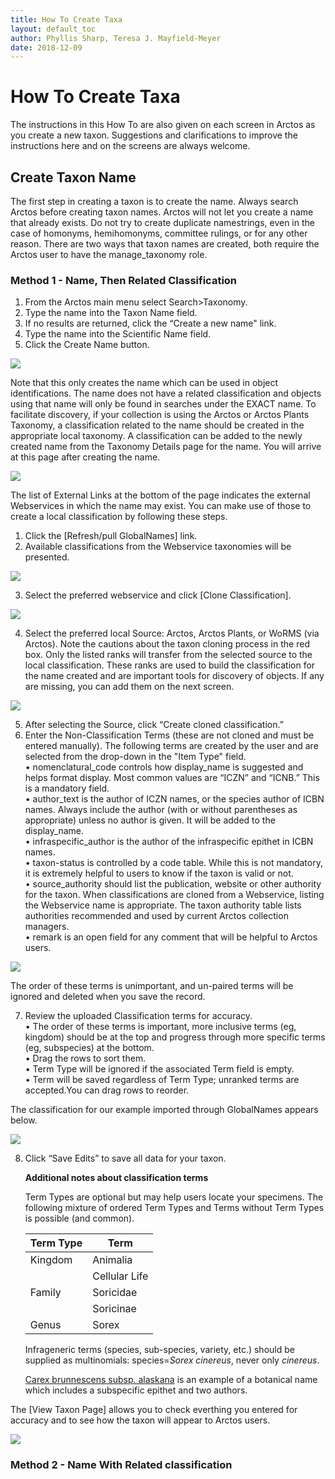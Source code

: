 ```yaml
---
title: How To Create Taxa
layout: default_toc
author: Phyllis Sharp, Teresa J. Mayfield-Meyer
date: 2018-12-09
---
```


# How To Create Taxa

The instructions in this How To are also given on each screen in Arctos as you create a new taxon.  Suggestions and clarifications to improve the instructions here and on the screens are always welcome.

## Create Taxon Name

The first step in creating a taxon is to create the name. Always search Arctos before creating taxon names.  Arctos will not let you create a name that already exists.  Do not try to create duplicate namestrings, even in the case of homonyms, hemihomonyms, committee rulings, or for any other reason.  There are two ways that taxon names are created, both require the Arctos user to have the manage_taxonomy role.

### Method 1 - Name, Then Related Classification

1. From the Arctos main menu select Search>Taxonomy. 
2. Type the name into the Taxon Name field. 
3. If no results are returned, click the “Create a new name" link. 
4. Type the name into the Scientific Name field. 
5. Click the Create Name button. 

  ![](https://raw.githubusercontent.com/ArctosDB/documentation-wiki/gh-pages/tutorial_images/taxonomy_create_name.png)

  Note that this only creates the name which can be used in object identifications. The name does not have a related classification and objects using that name will only be found in searches under the EXACT name. To facilitate discovery, if your collection is using the Arctos or Arctos Plants Taxonomy, a classification related to the name should be created in the appropriate local taxonomy. A classification can be added to the newly created name from the Taxonomy Details page for the name. You will arrive at this page after creating the name.

  ![](https://raw.githubusercontent.com/ArctosDB/documentation-wiki/gh-pages/tutorial_images/taxonomy_detail_page.png)

  The list of External Links at the bottom of the page indicates the external Webservices in which the name may exist. You can make use of those to create a local classification by following these steps.

1. Click the [Refresh/pull GlobalNames] link.
2. Available classifications from the Webservice taxonomies will be presented.

  ![](https://raw.githubusercontent.com/ArctosDB/documentation-wiki/gh-pages/tutorial_images/taxonomy_pull_global_names.png) 

3. Select the preferred webservice and click [Clone Classification].

  ![](https://raw.githubusercontent.com/ArctosDB/documentation-wiki/gh-pages/tutorial_images/taxonomy_preferred_webservice.png) 

4. Select the preferred local Source: Arctos, Arctos Plants, or WoRMS (via Arctos).  Note the cautions about the taxon cloning process in the red box.  Only the listed ranks will transfer from the selected source to the local classification.  These ranks are used to build the classification for the name created and are important tools for discovery of objects.  If any are missing, you can add them on the next screen.

  ![](https://raw.githubusercontent.com/ArctosDB/documentation-wiki/gh-pages/tutorial_images/taxonomy_create_clone.png) 

5. After selecting the Source, click “Create cloned classification.” 
6. Enter the Non-Classification Terms (these are not cloned and must be entered manually). The following terms are created by the user and are selected from the drop-down in the "Item Type" field.  
  •	nomenclatural_code controls how display_name is suggested and helps format display. Most common values are “ICZN” and “ICNB.”  This is a mandatory field.  
  •	author_text is the author of ICZN names, or the species author of ICBN names.  Always include the author (with or without parentheses as appropriate) unless no author is given.  It will be added to the display_name.  
  •	infraspecific_author is the author of the infraspecific epithet in ICBN names.  
  •	taxon-status is controlled by a code table.  While this is not mandatory, it is extremely helpful to users to know if the taxon is valid or not.  
  •	source_authority should list the publication, website or other authority for the taxon.  When classifications are cloned from a Webservice, listing the Webservice name is appropriate.  The taxon authority table lists authorities recommended and used by current Arctos collection managers.  
  •	remark is an open field for any comment that will be helpful to Arctos users.  
  
  ![](https://raw.githubusercontent.com/ArctosDB/documentation-wiki/gh-pages/tutorial_images/taxonomy_non_classification_terms.png)

  The order of these terms is unimportant, and un-paired terms will be ignored and deleted when you save the record.

7. Review the uploaded Classification terms for accuracy.  
  • The order of these terms is important, more inclusive terms (eg, kingdom) should be at the top and progress through more specific terms (eg, subspecies) at the bottom.  
  • Drag the rows to sort them.  
  • Term Type will be ignored if the associated Term field is empty.  
  • Term will be saved regardless of Term Type; unranked terms are accepted.You can drag rows to reorder.  
  
  The classification for our example imported through GlobalNames appears below.  

![](https://raw.githubusercontent.com/ArctosDB/documentation-wiki/gh-pages/tutorial_images/taxonomy_classification_terms.png)

8. Click “Save Edits” to save all data for your taxon.

    **Additional notes about classification terms**
    
    Term Types are optional but may help users locate your specimens.  The following mixture of ordered Term Types and Terms without Term Types is possible (and common).

    | **Term Type** | **Term** |
    | --- | --- |
    | Kingdom | Animalia |
    |  | Cellular Life |
    | Family | Soricidae |
    |  | Soricinae |
    | Genus | Sorex |
    
    Infrageneric terms (species, sub-species, variety, etc.) should be supplied as multinomials: species=*Sorex cinereus*, never only *cinereus*.
    
    [Carex brunnescens subsp. alaskana](http://arctos.database.museum/name/Carex%20brunnescens%20subsp.%20alaskana#Arctos) is an example of a botanical name which includes a subspecific epithet and two authors.
  
The [View Taxon Page] allows you to check everthing you entered for accuracy and to see how the taxon will appear to Arctos users.

![](https://raw.githubusercontent.com/ArctosDB/documentation-wiki/gh-pages/tutorial_images/taxonomy_taxon_page.png)

### Method 2 - Name With Related classification
